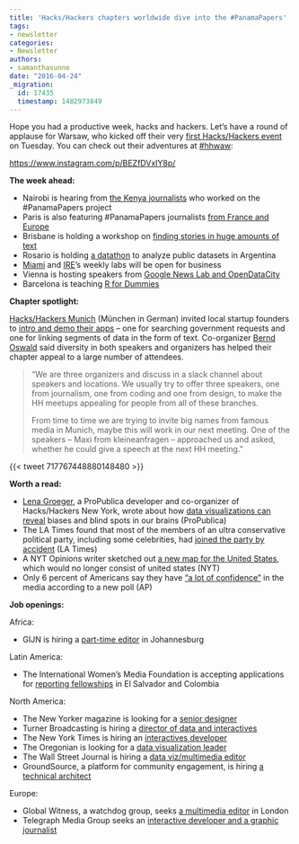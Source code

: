 ```yaml
---
title: 'Hacks/Hackers chapters worldwide dive into the #PanamaPapers'
tags:
- newsletter
categories:
- Newsletter
authors:
- samanthasunne
date: "2016-04-24"
_migration:
  id: 17435
  timestamp: 1482973849
---
```


Hope you had a productive week, hacks and hackers. Let&#8217;s have a round of applause for Warsaw, who kicked off their very [first Hacks/Hackers event][1] on Tuesday. You can check out their adventures at [#hhwaw][2]:

https://www.instagram.com/p/BEZfDVxIY8p/

**The week ahead:**

  * Nairobi is hearing from [the Kenya journalists][3] who worked on the #PanamaPapers project
  * Paris is also featuring #PanamaPapers journalists [from France and Europe][4]
  * Brisbane is holding a workshop on [finding stories in huge amounts of text][5]
  * Rosario is holding [a datathon][6] to analyze public datasets in Argentina
  * [Miami][7] and [IRE][8]’s weekly labs will be open for business
  * Vienna is hosting speakers from [Google News Lab and OpenDataCity][9]
  * Barcelona is teaching [R for Dummies][10]

**Chapter spotlight:**

[Hacks/Hackers Munich][11] (München in German) invited local startup founders to [intro and demo their apps][12] &#8211; one for searching government requests and one for linking segments of data in the form of text. Co-organizer [Bernd Oswald][13] said diversity in both speakers and organizers has helped their chapter appeal to a large number of attendees.

> “We are three organizers and discuss in a slack channel about speakers and locations. We usually try to offer three speakers, one from journalism, one from coding and one from design, to make the HH meetups appealing for people from all of these branches. 
> 
> From time to time we are trying to invite big names from famous media in Munich, maybe this will work in our next meeting. One of the speakers &#8211; Maxi from kleineanfragen &#8211; approached us and asked, whether he could give a speech at the next HH meeting.”

{{< tweet 717767448880148480 >}}

**Worth a read:**

  * [Lena Groeger][14], a ProPublica developer and co-organizer of Hacks/Hackers New York, wrote about how [data visualizations can reveal][15] biases and blind spots in our brains (ProPublica)
  * The LA Times found that most of the members of an ultra conservative political party, including some celebrities, had [joined the party by accident][16] (LA Times)
  * A NYT Opinions writer sketched out [a new map for the United States][17], which would no longer consist of united states (NYT)
  * Only 6 percent of Americans say they have [“a lot of confidence”][18] in the media according to a new poll (AP)

**Job openings:**

Africa:

  * GIJN is hiring a [part-time editor][19] in Johannesburg

Latin America:

  * The International Women’s Media Foundation is accepting applications for [reporting fellowships][20] in El Salvador and Colombia

North America:

  * The New Yorker magazine is looking for a [senior designer][21]
  * Turner Broadcasting is hiring a [director of data and interactives][22]
  * The New York Times is hiring an [interactives developer][23]
  * The Oregonian is looking for a [data visualization leader][24]
  * The Wall Street Journal is hiring a [data viz/multimedia editor][25]
  * GroundSource, a platform for community engagement, is hiring [a technical architect][26]

Europe:

  * Global Witness, a watchdog group, seeks [a multimedia editor][27] in London
  * Telegraph Media Group seeks an [interactive developer and a graphic journalist][28]

 [1]: http://www.meetup.com/Hacks-Hackers-Warsaw/events/229639117/
 [2]: https://twitter.com/hashtag/hhwaw
 [3]: https://docs.google.com/forms/d/1kECynFSgpARMe582geZr_t4lF8PsolTXXgvtBuAOSRo/viewform?c=0&w=1
 [4]: http://www.meetup.com/Hacks-Hackers-Paris/events/230284851/
 [5]: http://www.meetup.com/Hacks-Hackers-Brisbane/events/228720247/
 [6]: http://www.meetup.com/Hacks-Hackers-Rosario/events/230371199/
 [7]: http://www.meetup.com/Hacks-Hackers-Miami/
 [8]: http://www.meetup.com/hackshackersIRE/
 [9]: http://www.meetup.com/Hacks-Hackers-Vienna/events/230447549/
 [10]: http://www.meetup.com/Hacks-Hackers-Barcelona/events/230399129/
 [11]: http://www.meetup.com/Hacks-Hackers-munchen/
 [12]: http://www.meetup.com/Hacks-Hackers-Munchen/events/229316133/
 [13]: https://twitter.com/berndoswald
 [14]: https://twitter.com/lenagroeger
 [15]: https://www.propublica.org/article/how-information-graphics-reveal-your-brains-blind-spots
 [16]: http://static.latimes.com/american-independent-party-california-voters/
 [17]: http://www.nytimes.com/2016/04/17/opinion/sunday/a-new-map-for-america.html?_r=0
 [18]: http://bigstory.ap.org/article/35c595900e0a4ffd99fbdc48a336a6d8/poll-vast-majority-americans-dont-trust-news-media
 [19]: http://www.journalism.co.za/blog/global-investigative-journalism-network-hiring-africa-editor/
 [20]: http://ijnet.org/en/opportunities/reporting-fellowships-el-salvador-and-colombia-available-worldwide
 [21]: http://condenast.avature.net/careers/JobDetail?jobId=6730&source=MD
 [22]: http://jobsatturner.com/atlanta/news/jobid10008726-director-news-interactives-jobs
 [23]: http://ire.org/jobs/job/810/
 [24]: http://ire.org/jobs/job/808/
 [25]: https://groups.google.com/forum/#!topic/data-vis-jobs/x6uq5LUFS4s
 [26]: https://docs.google.com/document/d/1WGiL7UeGGKjDSgeHaM-BV4VCf7lvXcCYH2ES3-NWwGc/edit
 [27]: http://ijnet.org/en/opportunities/global-witness-seeks-multimedia-editor-uk
 [28]: http://www.newsnerdjobs.com.s3-website-us-east-1.amazonaws.com/